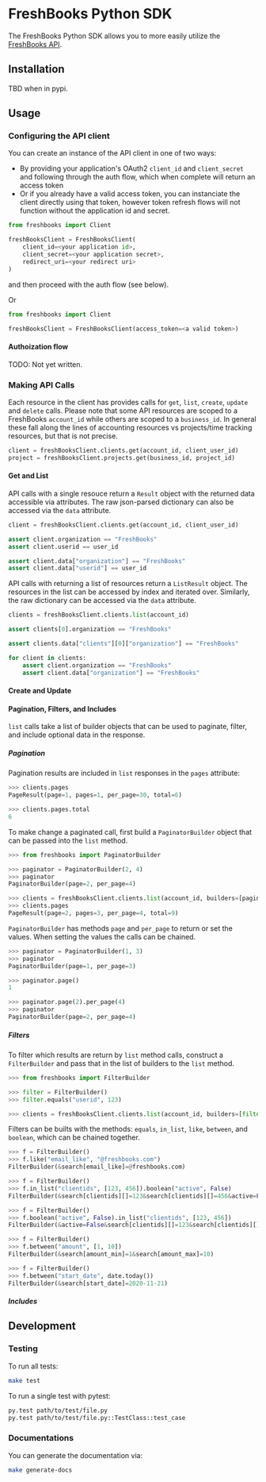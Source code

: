 # FreshBooks Python SDK

The FreshBooks Python SDK allows you to more easily utilize the [FreshBooks API](https://www.freshbooks.com/api).

## Installation

TBD when in pypi.

## Usage

### Configuring the API client

You can create an instance of the API client in one of two ways:

- By providing your application's OAuth2 `client_id` and `client_secret` and following through the auth flow, which when complete will return an access token
- Or if you already have a valid access token, you can instanciate the client directly using that token, however token refresh flows will not function without the application id and secret.

```python
from freshbooks import Client

freshBooksClient = FreshBooksClient(
    client_id=<your application id>,
    client_secret=<your application secret>,
    redirect_uri=<your redirect uri>
)
```

and then proceed with the auth flow (see below).

Or

```python
from freshbooks import Client

freshBooksClient = FreshBooksClient(access_token=<a valid token>)
```

#### Authoization flow

TODO: Not yet written.

### Making API Calls

Each resource in the client has provides calls for `get`, `list`, `create`, `update` and `delete` calls. Please note that some API resources are scoped to a FreshBooks `account_id` while others are scoped to a `business_id`. In general these fall along the lines of accounting resources vs projects/time tracking resources, but that is not precise.

```python
client = freshBooksClient.clients.get(account_id, client_user_id)
project = freshBooksClient.projects.get(business_id, project_id)
```

#### Get and List

API calls with a single resouce return a `Result` object with the returned data accessible via attributes. The raw json-parsed dictionary can also be accessed via the `data` attribute.

```python
client = freshBooksClient.clients.get(account_id, client_user_id)

assert client.organization == "FreshBooks"
assert client.userid == user_id

assert client.data["organization"] == "FreshBooks"
assert client.data["userid"] == user_id
```

API calls with returning a list of resources return a `ListResult` object. The resources in the list can be accessed by index and iterated over. Similarly, the raw dictionary can be accessed via the `data` attribute.

```python
clients = freshBooksClient.clients.list(account_id)

assert clients[0].organization == "FreshBooks"

assert clients.data["clients"][0]["organization"] == "FreshBooks"

for client in clients:
    assert client.organization == "FreshBooks"
    assert client.data["organization"] == "FreshBooks"
```

#### Create and Update

#### Pagination, Filters, and Includes

`list` calls take a list of builder objects that can be used to paginate, filter, and include
optional data in the response.

##### Pagination

Pagination results are included in `list` responses in the `pages` attribute:

```python
>>> clients.pages
PageResult(page=1, pages=1, per_page=30, total=6)

>>> clients.pages.total
6
```

To make change a paginated call, first build a `PaginatorBuilder` object that can be passed into the `list` method.

```python
>>> from freshbooks import PaginatorBuilder

>>> paginator = PaginatorBuilder(2, 4)
>>> paginator
PaginatorBuilder(page=2, per_page=4)

>>> clients = freshBooksClient.clients.list(account_id, builders=[paginator])
>>> clients.pages
PageResult(page=2, pages=3, per_page=4, total=9)
```

`PaginatorBuilder` has methods `page` and `per_page` to return or set the values. When setting the values the calls can be chained.

```python
>>> paginator = PaginatorBuilder(1, 3)
>>> paginator
PaginatorBuilder(page=1, per_page=3)

>>> paginator.page()
1

>>> paginator.page(2).per_page(4)
>>> paginator
PaginatorBuilder(page=2, per_page=4)
```

##### Filters

To filter which results are return by `list` method calls, construct a `FilterBuilder` and pass that
in the list of builders to the `list` method.

```python
>>> from freshbooks import FilterBuilder

>>> filter = FilterBuilder()
>>> filter.equals("userid", 123)

>>> clients = freshBooksClient.clients.list(account_id, builders=[filter])
```

Filters can be builts with the methods: `equals`, `in_list`, `like`, `between`, and `boolean`,
which can be chained together.

```python
>>> f = FilterBuilder()
>>> f.like("email_like", "@freshbooks.com")
FilterBuilder(&search[email_like]=@freshbooks.com)

>>> f = FilterBuilder()
>>> f.in_list("clientids", [123, 456]).boolean("active", False)
FilterBuilder(&search[clientids][]=123&search[clientids][]=456&active=False)

>>> f = FilterBuilder()
>>> f.boolean("active", False).in_list("clientids", [123, 456])
FilterBuilder(&active=False&search[clientids][]=123&search[clientids][]=456)

>>> f = FilterBuilder()
>>> f.between("amount", [1, 10])
FilterBuilder(&search[amount_min]=1&search[amount_max]=10)

>>> f = FilterBuilder()
>>> f.between("start_date", date.today())
FilterBuilder(&search[start_date]=2020-11-21)
```

##### Includes

## Development

### Testing

To run all tests:

```bash
make test
```

To run a single test with pytest:

```bash
py.test path/to/test/file.py
py.test path/to/test/file.py::TestClass::test_case
```

### Documentations

You can generate the documentation via:

```bash
make generate-docs
```
